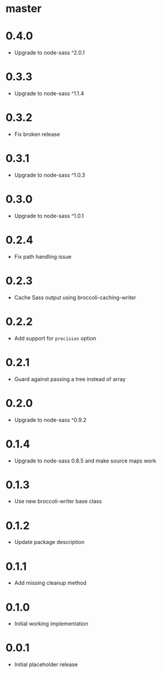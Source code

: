 # master

# 0.4.0

* Upgrade to node-sass ^2.0.1

# 0.3.3

* Upgrade to node-sass ^1.1.4

# 0.3.2

* Fix broken release

# 0.3.1

* Upgrade to node-sass ^1.0.3

# 0.3.0

* Upgrade to node-sass ^1.0.1

# 0.2.4

* Fix path handling issue

# 0.2.3

* Cache Sass output using broccoli-caching-writer

# 0.2.2

* Add support for `precision` option

# 0.2.1

* Guard against passing a tree instead of array

# 0.2.0

* Upgrade to node-sass ^0.9.2

# 0.1.4

* Upgrade to node-sass 0.8.5 and make source maps work

# 0.1.3

* Use new broccoli-writer base class

# 0.1.2

* Update package description

# 0.1.1

* Add missing cleanup method

# 0.1.0

* Initial working implementation

# 0.0.1

* Initial placeholder release
